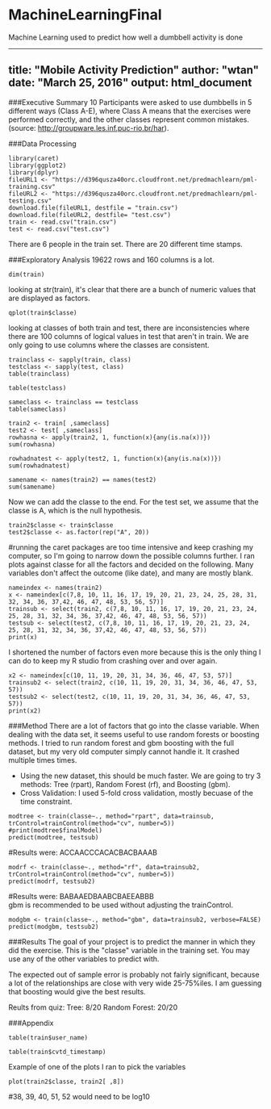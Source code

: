 # MachineLearningFinal
Machine Learning used to predict how well a dumbbell activity is done

---
title: "Mobile Activity Prediction"
author: "wtan"
date: "March 25, 2016"
output: html_document
---

###Executive Summary
10 Participants were asked to use dumbbells in 5 different ways (Class A-E), where Class A means that the exercises were performed correctly, and the other classes represent common mistakes. (source: http://groupware.les.inf.puc-rio.br/har).

###Data Processing
```{r echo=TRUE}
library(caret)
library(ggplot2)
library(dplyr)
fileURL1 <- "https://d396qusza40orc.cloudfront.net/predmachlearn/pml-training.csv"
fileURL2 <- "https://d396qusza40orc.cloudfront.net/predmachlearn/pml-testing.csv"
download.file(fileURL1, destfile = "train.csv")
download.file(fileURL2, destfile= "test.csv")
train <- read.csv("train.csv")
test <- read.csv("test.csv")
```

There are 6 people in the train set. There are 20 different time stamps.

###Exploratory Analysis
19622 rows and 160 columns is a lot.
```{r echo=TRUE}
dim(train)
```
looking at str(train), it's clear that there are a bunch of numeric values that are displayed as factors.
```{r echo=TRUE}
qplot(train$classe)
```
looking at classes of both train and test, there are inconsistencies where there are 100 columns of logical values in test that aren't in train. We are only going to use columns where the classes are consistent.
```{r echo=TRUE}
trainclass <- sapply(train, class)
testclass <- sapply(test, class)
table(trainclass)
```
```{r echo=TRUE}
table(testclass)
```
```{r echo=TRUE}
sameclass <- trainclass == testclass
table(sameclass)
```
```{r echo=TRUE}
train2 <- train[ ,sameclass]
test2 <- test[ ,sameclass]
rowhasna <- apply(train2, 1, function(x){any(is.na(x))})
sum(rowhasna)
```
```{r echo=TRUE}
rowhadnatest <- apply(test2, 1, function(x){any(is.na(x))})
sum(rowhadnatest)
```
```{r echo=TRUE}
samename <- names(train2) == names(test2)
sum(samename)
```
Now we can add the classe to the end. For the test set, we assume that the classe is A, which is the null hypothesis.
```{r echo=TRUE}
train2$classe <- train$classe
test2$classe <- as.factor(rep("A", 20))
```

#running the caret packages are too time intensive and keep crashing my computer, so I'm going to narrow down the possible columns further. I ran plots against classe for all the factors and decided on the following.
Many variables don't affect the outcome (like date), and many are mostly blank.
```{r echo=TRUE}
nameindex <- names(train2)
x <- nameindex[c(7,8, 10, 11, 16, 17, 19, 20, 21, 23, 24, 25, 28, 31, 32, 34, 36, 37,42, 46, 47, 48, 53, 56, 57)]
trainsub <- select(train2, c(7,8, 10, 11, 16, 17, 19, 20, 21, 23, 24, 25, 28, 31, 32, 34, 36, 37,42, 46, 47, 48, 53, 56, 57))
testsub <- select(test2, c(7,8, 10, 11, 16, 17, 19, 20, 21, 23, 24, 25, 28, 31, 32, 34, 36, 37,42, 46, 47, 48, 53, 56, 57))
print(x)
```
I shortened the number of factors even more because this is the only thing I can do to keep my R studio from crashing over and over again.
```{r echo=TRUE}
x2 <- nameindex[c(10, 11, 19, 20, 31, 34, 36, 46, 47, 53, 57)]
trainsub2 <- select(train2, c(10, 11, 19, 20, 31, 34, 36, 46, 47, 53, 57))
testsub2 <- select(test2, c(10, 11, 19, 20, 31, 34, 36, 46, 47, 53, 57))
print(x2)
```
###Method
There are a lot of factors that go into the classe variable. When dealing with the data set, it seems useful to use random forests or boosting methods. I tried to run random forest and gbm boosting with the full dataset, but my very old computer simply cannot handle it. It crashed multiple times times.
  
- Using the new dataset, this should be much faster. We are going to try 3 methods: Tree (rpart), Random Forest (rf), and Boosting (gbm).
- Cross Validation: I used 5-fold cross validation, mostly becuase of the time constraint.
```{r echo=TRUE}
modtree <- train(classe~., method="rpart", data=trainsub, trControl=trainControl(method="cv", number=5))
#print(modtree$finalModel)
predict(modtree, testsub)
```
#Results were: ACCAACCCACACBACBAAAB
```{r stillsuperslowrf, echo=TRUE, cache=TRUE}
modrf <- train(classe~., method="rf", data=trainsub2, trControl=trainControl(method="cv", number=5))
predict(modrf, testsub2)
```
#Results were: BABAAEDBAABCBAEEABBB  
gbm is recommended to be used without adjusting the trainControl.
```{r stillsuperslowgbm, echo=TRUE, cache=TRUE}
modgbm <- train(classe~., method="gbm", data=trainsub2, verbose=FALSE)
predict(modgbm, testsub2)
```

###Results
The goal of your project is to predict the manner in which they did the exercise. This is the "classe" variable in the training set. You may use any of the other variables to predict with. 

The expected out of sample error is probably not fairly significant, because a lot of the relationships are close with very wide 25-75%iles. I am guessing that boosting would give the best results.

Reults from quiz:
Tree: 8/20
Random Forest: 20/20



###Appendix

```{r echo=TRUE}
table(train$user_name)
```
```{r echo=TRUE}
table(train$cvtd_timestamp)
```

Example of one of the plots I ran to pick the variables
```{r echo=TRUE}
plot(train2$classe, train2[ ,8])
```
#38, 39, 40, 51, 52 would need to be log10
